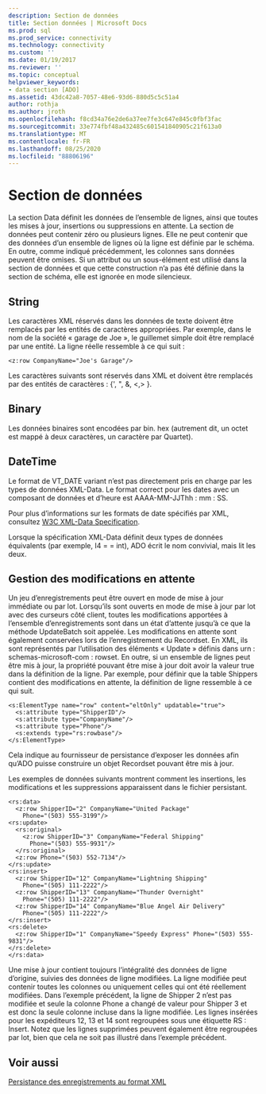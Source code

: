 ```yaml
---
description: Section de données
title: Section données | Microsoft Docs
ms.prod: sql
ms.prod_service: connectivity
ms.technology: connectivity
ms.custom: ''
ms.date: 01/19/2017
ms.reviewer: ''
ms.topic: conceptual
helpviewer_keywords:
- data section [ADO]
ms.assetid: 43dc42a8-7057-48e6-93d6-880d5c5c51a4
author: rothja
ms.author: jroth
ms.openlocfilehash: f8cd34a76e2de6a37ee7fe3c647e845c0fbf3fac
ms.sourcegitcommit: 33e774fbf48a432485c601541840905c21f613a0
ms.translationtype: MT
ms.contentlocale: fr-FR
ms.lasthandoff: 08/25/2020
ms.locfileid: "88806196"
---
```

# <a name="data-section"></a>Section de données
La section Data définit les données de l’ensemble de lignes, ainsi que toutes les mises à jour, insertions ou suppressions en attente. La section de données peut contenir zéro ou plusieurs lignes. Elle ne peut contenir que des données d’un ensemble de lignes où la ligne est définie par le schéma. En outre, comme indiqué précédemment, les colonnes sans données peuvent être omises. Si un attribut ou un sous-élément est utilisé dans la section de données et que cette construction n’a pas été définie dans la section de schéma, elle est ignorée en mode silencieux.  
  
## <a name="string"></a>String  
 Les caractères XML réservés dans les données de texte doivent être remplacés par les entités de caractères appropriées. Par exemple, dans le nom de la société « garage de Joe », le guillemet simple doit être remplacé par une entité. La ligne réelle ressemble à ce qui suit :  
  
```  
<z:row CompanyName="Joe's Garage"/>  
```  
  
 Les caractères suivants sont réservés dans XML et doivent être remplacés par des entités de caractères : {', ", &, \<,> }.  
  
## <a name="binary"></a>Binary  
 Les données binaires sont encodées par bin. hex (autrement dit, un octet est mappé à deux caractères, un caractère par Quartet).  
  
## <a name="datetime"></a>DateTime  
 Le format de VT_DATE variant n’est pas directement pris en charge par les types de données XML-Data. Le format correct pour les dates avec un composant de données et d’heure est AAAA-MM-JJThh : mm : SS.  
  
 Pour plus d’informations sur les formats de date spécifiés par XML, consultez [W3C XML-Data Specification](https://go.microsoft.com/fwlink/?LinkId=5692).  
  
 Lorsque la spécification XML-Data définit deux types de données équivalents (par exemple, I4 = = int), ADO écrit le nom convivial, mais lit les deux.  
  
## <a name="managing-pending-changes"></a>Gestion des modifications en attente  
 Un jeu d’enregistrements peut être ouvert en mode de mise à jour immédiate ou par lot. Lorsqu’ils sont ouverts en mode de mise à jour par lot avec des curseurs côté client, toutes les modifications apportées à l’ensemble d’enregistrements sont dans un état d’attente jusqu’à ce que la méthode UpdateBatch soit appelée. Les modifications en attente sont également conservées lors de l’enregistrement du Recordset. En XML, ils sont représentés par l’utilisation des éléments « Update » définis dans urn : schemas-microsoft-com : rowset. En outre, si un ensemble de lignes peut être mis à jour, la propriété pouvant être mise à jour doit avoir la valeur true dans la définition de la ligne. Par exemple, pour définir que la table Shippers contient des modifications en attente, la définition de ligne ressemble à ce qui suit.  
  
```  
<s:ElementType name="row" content="eltOnly" updatable="true">  
  <s:attribute type="ShipperID"/>  
  <s:attribute type="CompanyName"/>  
  <s:attribute type="Phone"/>  
  <s:extends type="rs:rowbase"/>  
</s:ElementType>  
```  
  
 Cela indique au fournisseur de persistance d’exposer les données afin qu’ADO puisse construire un objet Recordset pouvant être mis à jour.  
  
 Les exemples de données suivants montrent comment les insertions, les modifications et les suppressions apparaissent dans le fichier persistant.  
  
```  
<rs:data>  
  <z:row ShipperID="2" CompanyName="United Package"   
    Phone="(503) 555-3199"/>  
<rs:update>  
  <rs:original>  
    <z:row ShipperID="3" CompanyName="Federal Shipping"   
      Phone="(503) 555-9931"/>  
  </rs:original>  
  <z:row Phone="(503) 552-7134"/>  
</rs:update>  
<rs:insert>  
  <z:row ShipperID="12" CompanyName="Lightning Shipping"   
    Phone="(505) 111-2222"/>  
  <z:row ShipperID="13" CompanyName="Thunder Overnight"   
    Phone="(505) 111-2222"/>  
  <z:row ShipperID="14" CompanyName="Blue Angel Air Delivery"   
    Phone="(505) 111-2222"/>  
</rs:insert>  
<rs:delete>  
  <z:row ShipperID="1" CompanyName="Speedy Express" Phone="(503) 555-9831"/>  
</rs:delete>  
</rs:data>  
```  
  
 Une mise à jour contient toujours l’intégralité des données de ligne d’origine, suivies des données de ligne modifiées. La ligne modifiée peut contenir toutes les colonnes ou uniquement celles qui ont été réellement modifiées. Dans l’exemple précédent, la ligne de Shipper 2 n’est pas modifiée et seule la colonne Phone a changé de valeur pour Shipper 3 et est donc la seule colonne incluse dans la ligne modifiée. Les lignes insérées pour les expéditeurs 12, 13 et 14 sont regroupées sous une étiquette RS : Insert. Notez que les lignes supprimées peuvent également être regroupées par lot, bien que cela ne soit pas illustré dans l’exemple précédent.  
  
## <a name="see-also"></a>Voir aussi  
 [Persistance des enregistrements au format XML](./persisting-records-in-xml-format.md)